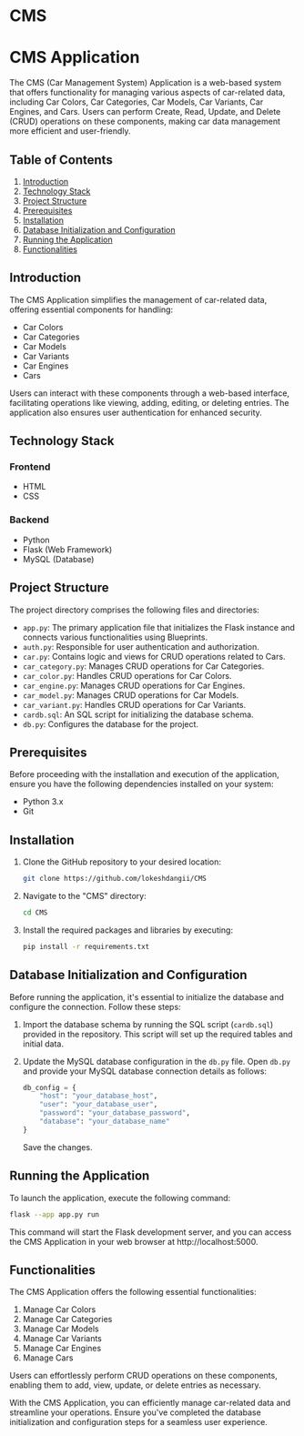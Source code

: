 # CMS
# CMS Application

The CMS (Car Management System) Application is a web-based system that offers functionality for managing various aspects of car-related data, including Car Colors, Car Categories, Car Models, Car Variants, Car Engines, and Cars. Users can perform Create, Read, Update, and Delete (CRUD) operations on these components, making car data management more efficient and user-friendly.

## Table of Contents

1. [Introduction](#introduction)
2. [Technology Stack](#technology-stack)
3. [Project Structure](#project-structure)
4. [Prerequisites](#prerequisites)
5. [Installation](#installation)
6. [Database Initialization and Configuration](#database-initialization-and-configuration)
7. [Running the Application](#running-the-application)
8. [Functionalities](#functionalities)

## Introduction

The CMS Application simplifies the management of car-related data, offering essential components for handling:

- Car Colors
- Car Categories
- Car Models
- Car Variants
- Car Engines
- Cars

Users can interact with these components through a web-based interface, facilitating operations like viewing, adding, editing, or deleting entries. The application also ensures user authentication for enhanced security.

## Technology Stack

### Frontend

- HTML
- CSS

### Backend

- Python
- Flask (Web Framework)
- MySQL (Database)

## Project Structure

The project directory comprises the following files and directories:

- `app.py`: The primary application file that initializes the Flask instance and connects various functionalities using Blueprints.
- `auth.py`: Responsible for user authentication and authorization.
- `car.py`: Contains logic and views for CRUD operations related to Cars.
- `car_category.py`: Manages CRUD operations for Car Categories.
- `car_color.py`: Handles CRUD operations for Car Colors.
- `car_engine.py`: Manages CRUD operations for Car Engines.
- `car_model.py`: Manages CRUD operations for Car Models.
- `car_variant.py`: Handles CRUD operations for Car Variants.
- `cardb.sql`: An SQL script for initializing the database schema.
- `db.py`: Configures the database for the project.

## Prerequisites

Before proceeding with the installation and execution of the application, ensure you have the following dependencies installed on your system:

- Python 3.x
- Git

## Installation

1. Clone the GitHub repository to your desired location:

   ```bash
   git clone https://github.com/lokeshdangii/CMS
   ```

2. Navigate to the "CMS" directory:

   ```bash
   cd CMS
   ```

3. Install the required packages and libraries by executing:

   ```bash
   pip install -r requirements.txt
   ```

## Database Initialization and Configuration

Before running the application, it's essential to initialize the database and configure the connection. Follow these steps:

1. Import the database schema by running the SQL script (`cardb.sql`) provided in the repository. This script will set up the required tables and initial data.

2. Update the MySQL database configuration in the `db.py` file. Open `db.py` and provide your MySQL database connection details as follows:

   ```python
   db_config = {
       "host": "your_database_host",
       "user": "your_database_user",
       "password": "your_database_password",
       "database": "your_database_name"
   }
   ```

   Save the changes.

## Running the Application

To launch the application, execute the following command:

```bash
flask --app app.py run
```

This command will start the Flask development server, and you can access the CMS Application in your web browser at http://localhost:5000.

## Functionalities

The CMS Application offers the following essential functionalities:

1. Manage Car Colors
2. Manage Car Categories
3. Manage Car Models
4. Manage Car Variants
5. Manage Car Engines
6. Manage Cars

Users can effortlessly perform CRUD operations on these components, enabling them to add, view, update, or delete entries as necessary.

With the CMS Application, you can efficiently manage car-related data and streamline your operations. Ensure you've completed the database initialization and configuration steps for a seamless user experience.
